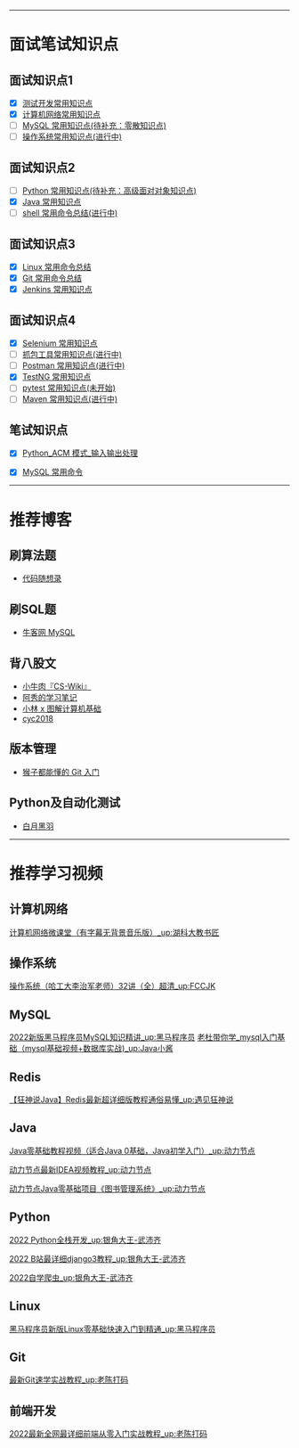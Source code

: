 

<hr/>

# 面试笔试知识点
## 面试知识点1

- [x] [测试开发常用知识点](https://github.com/verolls/SDET_interview/blob/main/docs/测试开发常用知识点.md)
- [x] [计算机网络常用知识点](https://github.com/verolls/SDET_interview/blob/main/docs/计算机网络常用知识点.md)
- [ ] [MySQL 常用知识点(待补充：零散知识点)](https://github.com/verolls/SDET_interview/blob/main/docs/MySQL常用知识点.md)
- [ ] [操作系统常用知识点(进行中)](https://github.com/verolls/SDET_interview/blob/main/docs/操作系统常用知识点.md)

## 面试知识点2

- [ ] [Python 常用知识点(待补充：高级面对对象知识点)](https://github.com/verolls/SDET_interview/blob/main/docs/Python常用知识点.md)
- [x] [Java 常用知识点](https://github.com/verolls/SDET_interview/blob/main/docs/Java常用知识点.md)
- [ ] [shell 常用命令总结(进行中)](https://github.com/verolls/SDET_interview/blob/main/docs/shell常用命令总结.md)

## 面试知识点3

- [x] [Linux 常用命令总结](https://github.com/verolls/SDET_interview/blob/main/docs/Linux常用命令总结.md)
- [x] [Git 常用命令总结](https://github.com/verolls/SDET_interview/blob/main/docs/Git常用命令总结.md)
- [x] [Jenkins 常用知识点](https://github.com/verolls/SDET_interview/blob/main/docs/Jenkins常用知识点.md)

## 面试知识点4

- [x] [Selenium 常用知识点](https://github.com/verolls/SDET_interview/blob/main/docs/Selenium常用知识点.md)
- [ ] [抓包工具常用知识点(进行中)](https://github.com/verolls/SDET_interview/blob/main/docs/抓包工具常用知识点.md)
- [ ] [Postman 常用知识点(进行中)](https://github.com/verolls/SDET_interview/blob/main/docs/Postman常用知识点.md)
- [x] [TestNG 常用知识点](https://github.com/verolls/SDET_interview/blob/main/docs/TestNG常用知识点.md)
- [ ] [pytest 常用知识点(未开始)](https://github.com/verolls/SDET_interview/blob/main/docs/pytest常用知识点.md)
- [ ] [Maven 常用知识点(进行中)](https://github.com/verolls/SDET_interview/blob/main/docs/Maven常用知识点.md)

## 笔试知识点
- [x] [Python_ACM 模式_输入输出处理](https://github.com/verolls/SDET_interview/blob/main/docs/Python_ACM模式_输入输出处理.md)
- [x] [MySQL 常用命令](https://github.com/verolls/SDET_interview/blob/main/docs/MySQL常用命令.md)


<hr/>

# 推荐博客

## 刷算法题
- [代码随想录](https://programmercarl.com/)
## 刷SQL题
- [牛客网 MySQL](https://www.nowcoder.com/exam/oj?page=1&tab=SQL%E7%AF%87&topicId=199)

## 背八股文
- [小牛肉『CS-Wiki』](https://www.cswiki.top/)
- [阿秀的学习笔记](https://interviewguide.cn/)
- [小林 x 图解计算机基础](https://xiaolincoding.com/)
- [cyc2018](www.cyc2018.xyz)

## 版本管理

- [猴子都能懂的 Git 入门](https://backlog.com/git-tutorial/cn/)

## Python及自动化测试
- [白月黑羽](https://www.byhy.net/)


<hr/>

# 推荐学习视频

## 计算机网络

[计算机网络微课堂（有字幕无背景音乐版）_up:湖科大教书匠
](https://www.bilibili.com/video/BV1c4411d7jb?spm_id_from=333.999.0.0&vd_source=b2b82953ab425429a1f488f7dd7c9e84)

## 操作系统

[操作系统（哈工大李治军老师）32讲（全）超清_up:FCCJK](https://www.bilibili.com/video/BV1d4411v7u7?spm_id_from=333.337.search-card.all.click&vd_source=b2b82953ab425429a1f488f7dd7c9e84)

## MySQL

[2022新版黑马程序员MySQL知识精讲_up:黑马程序员](https://www.bilibili.com/video/BV1iF411z7Pu/?spm_id_from=333.337.search-card.all.click&vd_source=b2b82953ab425429a1f488f7dd7c9e84)
[老杜带你学_mysql入门基础（mysql基础视频+数据库实战)_up:Java小酱](https://www.bilibili.com/video/BV1Vy4y1z7EX?spm_id_from=333.999.0.0&vd_source=b2b82953ab425429a1f488f7dd7c9e84)


## Redis

[【狂神说Java】Redis最新超详细版教程通俗易懂_up:遇见狂神说](https://www.bilibili.com/video/BV1S54y1R7SB?spm_id_from=333.999.0.0&vd_source=b2b82953ab425429a1f488f7dd7c9e84)


## Java

[Java零基础教程视频（适合Java 0基础，Java初学入门）_up:动力节点](https://www.bilibili.com/video/BV1Rx411876f?p=2&spm_id_from=pageDriver&vd_source=b2b82953ab425429a1f488f7dd7c9e84)

[动力节点最新IDEA视频教程_up:动力节点](https://www.bilibili.com/video/BV1y94y1m7Ew?vd_source=b2b82953ab425429a1f488f7dd7c9e84)

[动力节点Java零基础项目《图书管理系统》_up:动力节点](https://www.bilibili.com/video/BV1tV411J77q?vd_source=b2b82953ab425429a1f488f7dd7c9e84)

## Python

[2022 Python全栈开发_up:银角大王-武沛齐](https://www.bilibili.com/video/BV1b3411a7aG?spm_id_from=333.999.0.0&vd_source=b2b82953ab425429a1f488f7dd7c9e84)

[2022 B站最详细django3教程_up:银角大王-武沛齐](https://www.bilibili.com/video/BV1NL41157ph?p=2&vd_source=b2b82953ab425429a1f488f7dd7c9e84)

[2022自学爬虫_up:银角大王-武沛齐](https://www.bilibili.com/video/BV1B44y1n7ap?spm_id_from=333.999.0.0&vd_source=b2b82953ab425429a1f488f7dd7c9e84)

## Linux

[黑马程序员新版Linux零基础快速入门到精通_up:黑马程序员](https://www.bilibili.com/video/BV1n84y1i7td/?vd_source=b2b82953ab425429a1f488f7dd7c9e84)

## Git

[最新Git速学实战教程_up:老陈打码](https://www.bilibili.com/video/BV18t4y1Q7hX?p=11&vd_source=b2b82953ab425429a1f488f7dd7c9e84)

## 前端开发

[2022最新全网最详细前端从零入门实战教程_up:老陈打码](https://www.bilibili.com/video/BV1ZE411c7yM/?vd_source=b2b82953ab425429a1f488f7dd7c9e84)